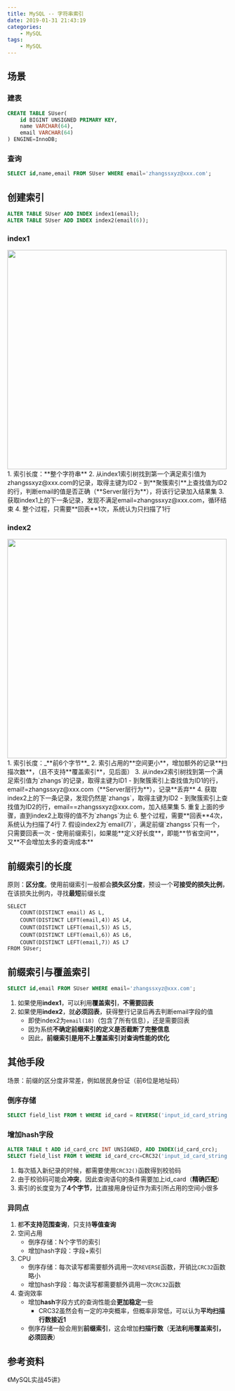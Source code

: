 ```yaml
---
title: MySQL -- 字符串索引
date: 2019-01-31 21:43:19
categories:
    - MySQL
tags:
    - MySQL
---
```


## 场景

### 建表
```sql
CREATE TABLE SUser(
    id BIGINT UNSIGNED PRIMARY KEY,
    name VARCHAR(64),
    email VARCHAR(64)
) ENGINE=InnoDB;
```

<!-- more -->

### 查询
```sql
SELECT id,name,email FROM SUser WHERE email='zhangssxyz@xxx.com';
```

## 创建索引
```sql
ALTER TABLE SUser ADD INDEX index1(email);
ALTER TABLE SUser ADD INDEX index2(email(6));
```

### index1
<img src="https://mysql-1253868755.cos.ap-guangzhou.myqcloud.com/mysql-index-string-all.jpg" width=500/>
1. 索引长度：**整个字符串**
2. 从index1索引树找到第一个满足索引值为zhangssxyz@xxx.com的记录，取得主键为ID2
    - 到**聚簇索引**上查找值为ID2的行，判断email的值是否正确（**Server层行为**），将该行记录加入结果集
3. 获取index1上的下一条记录，发现不满足email=zhangssxyz@xxx.com，循环结束
4. 整个过程，只需要**回表**1次，系统认为只扫描了1行

### index2
<img src="https://mysql-1253868755.cos.ap-guangzhou.myqcloud.com/mysql-index-string-prefix.jpg" width=500/>
1. 索引长度：_**前6个字节**_
2. 索引占用的**空间更小**，增加额外的记录**扫描次数**，（且不支持**覆盖索引**，见后面）
3. 从index2索引树找到第一个满足索引值为`zhangs`的记录，取得主键为ID1
    - 到聚簇索引上查找值为ID1的行，email!=zhangssxyz@xxx.com（**Server层行为**），记录**丢弃**
4. 获取index2上的下一条记录，发现仍然是`zhangs`，取得主键为ID2
    - 到聚簇索引上查找值为ID2的行，email==zhangssxyz@xxx.com，加入结果集
5. 重复上面的步骤，直到index2上取得的值不为`zhangs`为止
6. 整个过程，需要**回表**4次，系统认为扫描了4行
7. 假设index2为`email(7)`，满足前缀`zhangss`只有一个，只需要回表一次
    - 使用前缀索引，如果能**定义好长度**，即能**节省空间**，又**不会增加太多的查询成本**

## 前缀索引的长度
原则：**区分度**。使用前缀索引一般都会**损失区分度**，预设一个**可接受的损失比例**，在该损失比例内，寻找**最短**前缀长度
```
SELECT
    COUNT(DISTINCT email) AS L,
    COUNT(DISTINCT LEFT(email,4)）AS L4,
    COUNT(DISTINCT LEFT(email,5)）AS L5,
    COUNT(DISTINCT LEFT(email,6)）AS L6,
    COUNT(DISTINCT LEFT(email,7)）AS L7
FROM SUser;
```

## 前缀索引与覆盖索引
```sql
SELECT id,email FROM SUser WHERE email='zhangssxyz@xxx.com';
```
1. 如果使用**index1**，可以利用**覆盖索引**，**不需要回表**
2. 如果使用**index2**，就**必须回表**，获得整行记录后再去判断email字段的值
    - 即使index2为`email(18)`（包含了所有信息），还是需要回表
    - 因为系统**不确定前缀索引的定义是否截断了完整信息**
    - 因此，**前缀索引是用不上覆盖索引对查询性能的优化**

## 其他手段
场景：前缀的区分度非常差，例如居民身份证（前6位是地址码）

### 倒序存储
```sql
SELECT field_list FROM t WHERE id_card = REVERSE('input_id_card_string');
```

### 增加hash字段
```sql
ALTER TABLE t ADD id_card_crc INT UNSIGNED, ADD INDEX(id_card_crc);
SELECT field_list FROM t WHERE id_card_crc=CRC32('input_id_card_string') AND id_card='input_id_card_string';
```
1. 每次插入新纪录的时候，都需要使用`CRC32()`函数得到校验码
2. 由于校验码可能会**冲突**，因此查询语句的条件需要加上id_card（**精确匹配**）
3. 索引的长度变为了**4个字节**，比直接用身份证作为索引所占用的空间小很多

### 异同点
1. 都**不支持范围查询**，只支持**等值查询**
2. 空间占用
    - 倒序存储：N个字节的索引
    - 增加hash字段：字段+索引
3. CPU
    - 倒序存储：每次读写都需要额外调用一次`REVERSE`函数，开销比`CRC32`函数略小
    - 增加hash字段：每次读写都需要额外调用一次`CRC32`函数
4. 查询效率
    - 增加**hash**字段方式的查询性能会**更加稳定**一些
        - CRC32虽然会有一定的冲突概率，但概率非常低，可以认为**平均扫描行数接近1**
    - 倒序存储一般会用到**前缀索引**，这会增加**扫描行数**（**无法利用覆盖索引，必须回表**）

## 参考资料
《MySQL实战45讲》

<!-- indicate-the-source -->
